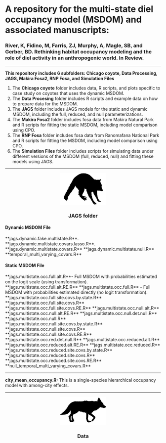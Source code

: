 
# **A repository for the multi-state diel occupancy model (MSDOM) and associated manuscripts:** 

### River, K, Fidino, M, Farris, ZJ, Murphy, A, Magle, SB, and Gerber, BD. Rethinking habitat occupancy modeling and the role of diel activity in an anthropogenic world. In Review.
---


**This repository includes 6 subfolders: Chicago coyote, Data Processing, JAGS, Makira Fosa2, RNP Fosa, and Simulation Files**
1) The **Chicago coyote** folder includes data, R scripts, and plots specific to case study on coyotes that uses the dynamic MSDOM.
2) The **Data Procesing** folder includes R scripts and example data on how to prepare data for the MSDOM.
3) The **JAGS** folder includes JAGS models for the static and dynamic MSDOM, including the full, reduced, and null parameterizations.
4) The **Makira Fosa2** folder includes fosa data from Makira Natural Park and R scripts for fitting the static MSDOM, including model comparison using CPO.
5) The **RNP Fosa** folder includes fosa data from Ranomafana National Park and R scripts for fitting the MSDOM, including model comparison using CPO.
6) The **Simulation Files** folder includes scripts for simulating data under different versions of the MSDOM (full, reduced, null) and fitting these models using JAGS.

---

<div align="center"><img width="150" height="auto" src="raccoon.jpg" alt="A silhouette of a raccoon." /></div>

<div align="center"> <h3>JAGS folder</h3> </div>
<div align="left"> <h4>Dynamic MSDOM File</h4> </div>
**jags.dynamic.fake.multistate.R**.                  
**jags.dynamic.multistate.covars.lasso.R**.         
**jags.dynamic.multistate.covars.R**
**jags.dynamic.multistate.null.R**
**temporal_multi_varying_covars.R**
<div align="left"> <h4>Static MSDOM File</h4> </div>
**jags.multistate.occ.full.alt.R**- Full MSDOM with probabilities estimated on the logit scale (using transformation).
**jags.multistate.occ.full.alt.RE.R**
**jags.multistate.occ.full.R** - Full MSDOM with probabilities estimated directly (no logit transformation).
**jags.multistate.occ.full.site.covs.by.state.R**
**jags.multistate.occ.full.site.covs.R**  
**jags.multistate.occ.full.site.covs.RE.R**         
**jags.multistate.occ.null.alt.R**              
**jags.multistate.occ.null.alt.RE.R**             
**jags.multistate.occ.null.det.null.R**
**jags.multistate.occ.null.R**
**jags.multistate.occ.null.site.covs.by.state.R**
**jags.multistate.occ.null.site.covs.R**
**jags.multistate.occ.null.site.covs.RE.R**
**jags.multistate.occ.red.det.null.R**
**jags.multistate.occ.reduced.alt.R**
**jags.multistate.occ.reduced.alt.RE.R**
**jags.multistate.occ.reduced.R**
**jags.multistate.occ.reduced.site.covs.by.state.R**
**jags.multistate.occ.reduced.site.covs.R**     
**jags.multistate.occ.reduced.site.covs.RE.R**
**null_temporal_multi_varying_covars.R**


---


**city_mean_occupancy.R:** This is a single-species hierarchical occupancy model with among-city effects.

---

<div align="center"><img width="150" height="auto" src="coyote.jpg" alt="A silhouette of a coyote." /></div>

<div align="center"> <h3>Data</h3> </div>
